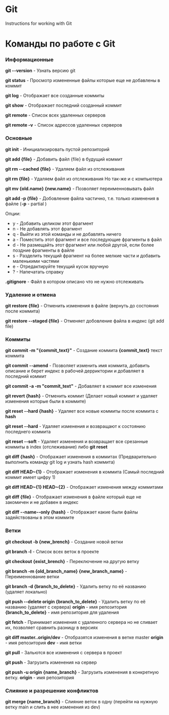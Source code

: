 # Git
Instructions for working with Git


# Команды по работе с Git


### Информационные

**git --version** - Узнать версию git</br>

**git status** - Просмотр измененные файлы которые еще не добавлены в коммит</br>

**git log** - Отображает все созданные коммиты</br>

**git show** - Отображает последний созданный коммит</br>

**git remote** - Список всех удаленных серверов</br>

**git remote -v** - Список адрессов удаленных серверов</br>


### Основные

**git init** - Инициализировать пустой репозиторий</br>

**git add {file}** - Добавить файл {file} в будущий коммит</br>

**git rm --cached {file}** - Удаляем файл из отслеживания</br>

**git rm {file}** - Удаляем файл из отслеживания Но так-же и с компьютера</br>

**git mv {old.name} {new.name}** - Позволяет переименновывать файл</br>

**git add -p {file}** - Добовление файла частично, т.е. только изменения в файле (**-p** - partial )</br>

Опции:
- y -  Добавить целиком этот фрагмент
- n - Не добавлять этот фрагмент
- q - Выйти из этой команды и не добавлять ничего
- a - Поместить этот фрагмент и все последующие фрагменты в файл
- d - Не размещайть этот фрагмент или любой другой, если более поздние фрагменты в файле
- s - Разделить текущий фрагмент на более мелкие части и добавить маленькими частями
- e - Отредактируйте текущий кусок вручную
- ? - Напечатать справку</br>

**.gitignore** - Файл в котором описано что не нужно отслеживать </br>


### Удаление и отмена

**git restore {file}** - Отменить изменения в файле (вернуть до состояния после коммита)</br>

**git restore --staged {file}** - Отменяет добовление файла в индекс (git add file)</br>

### Коммиты

**git commit -m "{commit_text}"** - Создание коммита **{commit_text}** текст коммита</br>

**git commit --amend** - Позволяет изменить имя коммита, добавить описание  и берет индекс в рабочей дерриктории и добавляет в последний коммит</br>

**git commit -a -m "commit_text"** - Добавляет в коммит все изменения</br>

**git revert {hash}** - Отменить коммит (Делает новый коммит и удаляет изменения которые были в коммите)</br>

**git reset --hard {hash}** - Удаляет все новые коммиты после коммита с **hash** </br>

**git reset --hard** - Удаляет изменения и возвращают к состоянию последнего коммита</br>

**git reset --soft** - Удаляет изменения и возвращает все срезанные коммиты в index (отслеживание) либо **git reset**</br>

**git diff {hash}** - Отображает изменения в коммитах (Предварительно выполнить команду git log и узнать hash коммита)</br>

**git diff HEAD~{1}** - Отображает изменения в коммита (Самый последний коммит имеет цифру 1)</br>

**git diff HEAD~{1} HEAD~{2}** - Отображает изменения между коммитами</br>

**git diff {file}** - Отображает изменения в файле который еще не закомичен и не добавен в индекс</br>

**git diff --name--only {hash}** - Отображает какие были файлы задействованы в этом коммите</br>

### Ветки

**git checkout -b {new_brench}** - Создание новой ветки</br>

**git branch -l** - Список всех веток в проекте</br>

**git checkout {exist_brench}** - Переключение на другую ветку</br>

**git branch -m {old_branch_name} {new_branch_name}** - Переименнование ветки</br>

**git branch -d {branch_to_delete}** - Удалить ветку по её названию (удаляет локально)</br>

**git push --delete origin {branch_to_delete}** - Удалить ветку по её названию (удаляет c сервера) **origin** - имя репозитория **{branch_to_delete}** - имя репозитория для удаления</br>

**git fetch** - Принимает изменения с удаленного сервера но не сливает их, позволяет сравнить разницу в версиях</br>

**git diff master..origin/dev** - Отобразятся изменения в ветке master **origin** - имя репозитория **dev** - имя ветки</br>

**git pull** - Зальются все изменения с сервера в проект</br>

**git push** - Загрузить изменения на сервер</br>

**git push -u origin {name_branch}** - Загрузить изменения в конкретную ветку. **origin** - имя репозитория</br>


### Слияние и разрешение конфликтов

**git merge {name_branch}** - Слияние веток в одну (перейти на нужную ветку main и слить в нее изменения из dev)</br>